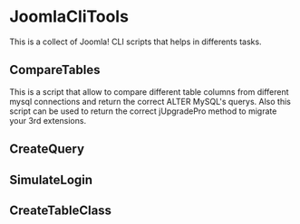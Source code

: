 JoomlaCliTools
===========

This is a collect of Joomla! CLI scripts that helps in differents tasks.

## CompareTables

This is a script that allow to compare different table columns from different mysql 
connections and return the correct ALTER MySQL's querys. Also this script can be 
used to return the correct jUpgradePro method to migrate your 3rd extensions.

## CreateQuery


## SimulateLogin


## CreateTableClass

